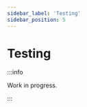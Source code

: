 ```yaml
---
sidebar_label: 'Testing'
sidebar_position: 5
---
```


# Testing

:::info

Work in progress. 

::: 


